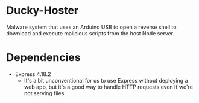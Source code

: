 # Ducky-Hoster
Malware system that uses an Arduino USB to open a reverse shell to download and execute malicious scripts from the host Node server. <br />

# Dependencies
* Express 4.18.2
    * It's a bit unconventional for us to use Express without deploying a web app, but it's a good way to handle HTTP requests even if we're not serving files